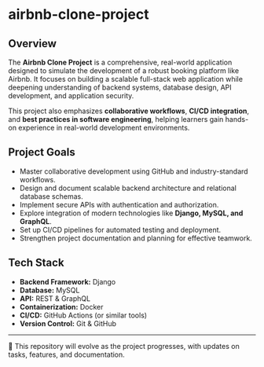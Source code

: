 # airbnb-clone-project
## Overview
The **Airbnb Clone Project** is a comprehensive, real-world application designed to simulate the development of a robust booking platform like Airbnb. It focuses on building a scalable full-stack web application while deepening understanding of backend systems, database design, API development, and application security.  

This project also emphasizes **collaborative workflows**, **CI/CD integration**, and **best practices in software engineering**, helping learners gain hands-on experience in real-world development environments.

## Project Goals
- Master collaborative development using GitHub and industry-standard workflows.  
- Design and document scalable backend architecture and relational database schemas.  
- Implement secure APIs with authentication and authorization.  
- Explore integration of modern technologies like **Django, MySQL, and GraphQL**.  
- Set up CI/CD pipelines for automated testing and deployment.  
- Strengthen project documentation and planning for effective teamwork.  

## Tech Stack
- **Backend Framework:** Django  
- **Database:** MySQL  
- **API:** REST & GraphQL  
- **Containerization:** Docker  
- **CI/CD:** GitHub Actions (or similar tools)  
- **Version Control:** Git & GitHub  

---

🚀 This repository will evolve as the project progresses, with updates on tasks, features, and documentation.
